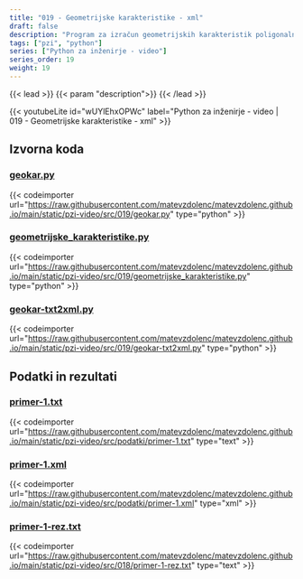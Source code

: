 ```yaml
---
title: "019 - Geometrijske karakteristike - xml"
draft: false
description: "Program za izračun geometrijskih karakteristik poligonalnih prerezov. Uporaba XML datotek - branje in zapisovanje podatkov."
tags: ["pzi", "python"]
series: ["Python za inženirje - video"]
series_order: 19
weight: 19
---
```


{{< lead >}}
{{< param "description">}}
{{< /lead >}}

{{< youtubeLite id="wUYlEhxOPWc" label="Python za inženirje - video | 019 - Geometrijske karakteristike - xml" >}}

## Izvorna koda

### [geokar.py](https://raw.githubusercontent.com/matevzdolenc/matevzdolenc.github.io/main/static/pzi-video/src/019/geokar.py)

{{< codeimporter url="https://raw.githubusercontent.com/matevzdolenc/matevzdolenc.github.io/main/static/pzi-video/src/019/geokar.py" type="python" >}}

### [geometrijske_karakteristike.py](https://raw.githubusercontent.com/matevzdolenc/matevzdolenc.github.io/main/static/pzi-video/src/019/geometrijske_karakteristike.py)

{{< codeimporter url="https://raw.githubusercontent.com/matevzdolenc/matevzdolenc.github.io/main/static/pzi-video/src/019/geometrijske_karakteristike.py" type="python" >}}

### [geokar-txt2xml.py](https://raw.githubusercontent.com/matevzdolenc/matevzdolenc.github.io/main/static/pzi-video/src/019/geokar-txt2xml.py)

{{< codeimporter url="https://raw.githubusercontent.com/matevzdolenc/matevzdolenc.github.io/main/static/pzi-video/src/019/geokar-txt2xml.py" type="python" >}}

## Podatki in rezultati

### [primer-1.txt](https://raw.githubusercontent.com/matevzdolenc/matevzdolenc.github.io/main/static/pzi-video/src/podatki/primer-1.txt)

{{< codeimporter url="https://raw.githubusercontent.com/matevzdolenc/matevzdolenc.github.io/main/static/pzi-video/src/podatki/primer-1.txt" type="text" >}}

### [primer-1.xml](https://raw.githubusercontent.com/matevzdolenc/matevzdolenc.github.io/main/static/pzi-video/src/podatki/primer-1.xml)

{{< codeimporter url="https://raw.githubusercontent.com/matevzdolenc/matevzdolenc.github.io/main/static/pzi-video/src/podatki/primer-1.xml" type="xml" >}}

### [primer-1-rez.txt](https://raw.githubusercontent.com/matevzdolenc/matevzdolenc.github.io/main/static/pzi-video/src/018/primer-1-rez.txt)

{{< codeimporter url="https://raw.githubusercontent.com/matevzdolenc/matevzdolenc.github.io/main/static/pzi-video/src/018/primer-1-rez.txt" type="text" >}}
